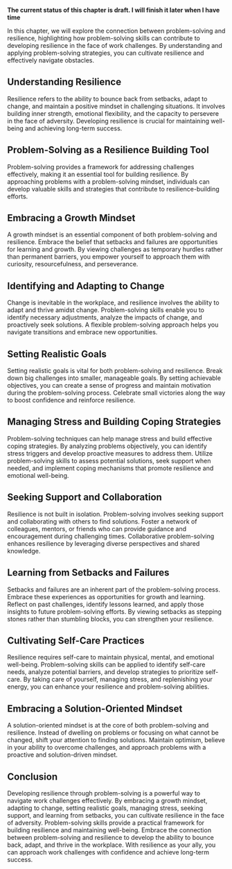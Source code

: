 **The current status of this chapter is draft. I will finish it later when I have time**

In this chapter, we will explore the connection between problem-solving and resilience, highlighting how problem-solving skills can contribute to developing resilience in the face of work challenges. By understanding and applying problem-solving strategies, you can cultivate resilience and effectively navigate obstacles.

Understanding Resilience
------------------------

Resilience refers to the ability to bounce back from setbacks, adapt to change, and maintain a positive mindset in challenging situations. It involves building inner strength, emotional flexibility, and the capacity to persevere in the face of adversity. Developing resilience is crucial for maintaining well-being and achieving long-term success.

Problem-Solving as a Resilience Building Tool
---------------------------------------------

Problem-solving provides a framework for addressing challenges effectively, making it an essential tool for building resilience. By approaching problems with a problem-solving mindset, individuals can develop valuable skills and strategies that contribute to resilience-building efforts.

Embracing a Growth Mindset
--------------------------

A growth mindset is an essential component of both problem-solving and resilience. Embrace the belief that setbacks and failures are opportunities for learning and growth. By viewing challenges as temporary hurdles rather than permanent barriers, you empower yourself to approach them with curiosity, resourcefulness, and perseverance.

Identifying and Adapting to Change
----------------------------------

Change is inevitable in the workplace, and resilience involves the ability to adapt and thrive amidst change. Problem-solving skills enable you to identify necessary adjustments, analyze the impacts of change, and proactively seek solutions. A flexible problem-solving approach helps you navigate transitions and embrace new opportunities.

Setting Realistic Goals
-----------------------

Setting realistic goals is vital for both problem-solving and resilience. Break down big challenges into smaller, manageable goals. By setting achievable objectives, you can create a sense of progress and maintain motivation during the problem-solving process. Celebrate small victories along the way to boost confidence and reinforce resilience.

Managing Stress and Building Coping Strategies
----------------------------------------------

Problem-solving techniques can help manage stress and build effective coping strategies. By analyzing problems objectively, you can identify stress triggers and develop proactive measures to address them. Utilize problem-solving skills to assess potential solutions, seek support when needed, and implement coping mechanisms that promote resilience and emotional well-being.

Seeking Support and Collaboration
---------------------------------

Resilience is not built in isolation. Problem-solving involves seeking support and collaborating with others to find solutions. Foster a network of colleagues, mentors, or friends who can provide guidance and encouragement during challenging times. Collaborative problem-solving enhances resilience by leveraging diverse perspectives and shared knowledge.

Learning from Setbacks and Failures
-----------------------------------

Setbacks and failures are an inherent part of the problem-solving process. Embrace these experiences as opportunities for growth and learning. Reflect on past challenges, identify lessons learned, and apply those insights to future problem-solving efforts. By viewing setbacks as stepping stones rather than stumbling blocks, you can strengthen your resilience.

Cultivating Self-Care Practices
-------------------------------

Resilience requires self-care to maintain physical, mental, and emotional well-being. Problem-solving skills can be applied to identify self-care needs, analyze potential barriers, and develop strategies to prioritize self-care. By taking care of yourself, managing stress, and replenishing your energy, you can enhance your resilience and problem-solving abilities.

Embracing a Solution-Oriented Mindset
-------------------------------------

A solution-oriented mindset is at the core of both problem-solving and resilience. Instead of dwelling on problems or focusing on what cannot be changed, shift your attention to finding solutions. Maintain optimism, believe in your ability to overcome challenges, and approach problems with a proactive and solution-driven mindset.

Conclusion
----------

Developing resilience through problem-solving is a powerful way to navigate work challenges effectively. By embracing a growth mindset, adapting to change, setting realistic goals, managing stress, seeking support, and learning from setbacks, you can cultivate resilience in the face of adversity. Problem-solving skills provide a practical framework for building resilience and maintaining well-being. Embrace the connection between problem-solving and resilience to develop the ability to bounce back, adapt, and thrive in the workplace. With resilience as your ally, you can approach work challenges with confidence and achieve long-term success.
